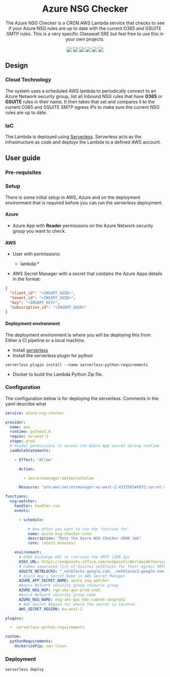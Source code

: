 <div align="center" style="text-align:center">

# Azure NSG Checker

The Azure NSG Checker is a CRON AWS Lambda service that checks to see if your Azure NSG rules are up to date with the current O365 and GSUITE SMTP rules. This is a very specific Glasswall SRE but feel free to use this in your own projects.

<img align="center" src="https://sonarcloud.io/api/project_badges/measure?project=azure_nsg_checker&metric=alert_status">
<img align="center" src="https://sonarcloud.io/api/project_badges/measure?project=azure_nsg_checker&metric=sqale_rating">
<img align="center" src="https://sonarcloud.io/api/project_badges/measure?project=azure_nsg_checker&metric=reliability_rating">
<img align="center" src="https://codecov.io/gh/glasswall-sre/azure_nsg_checker/branch/master/graph/badge.svg">
<img align="center" src="https://img.shields.io/github/license/glasswall-sre/azure_nsg_checker">
<img align="center" src="https://img.shields.io/github/workflow/status/glasswall-sre/azure_nsg_checker/CI">

</div>

## Design 

### Cloud Technology 

The system uses a scheduled AWS lambda to periodically connect to an Azure Network security group, list all Inbound NSG rules that have **O365** or **GSUITE** rules in their name. It then takes that set and compares it to the current O365 and GSUITE SMTP egress IPs to make sure the current NSG rules are up to date.

### IaC

The Lambda is deployed using [Serverless](https://www.serverless.com/framework/docs/). Serverless acts as the infrastructure as code and deploys the Lambda to a defined AWS account.

## User guide

### Pre-requisites

### Setup

There is some initial setup in AWS, Azure and on the deployment environment that is required before you can run the serverless deployment. 

#### Azure 

* Azure App with **Reader** permissions on the Azure Network security group you want to check.

#### AWS 

* User with permissions:
    - lambda:*

* AWS Secret Manager with a secret that contains the Azure Apps details in the format:

``` json
{
  "client_id": "<INSERT_GUID>",
  "tenant_id": "<INSERT_GUID>",
  "key": "<INSERT_KEY>",
  "subscription_id": "<INSERT_GUID>"
}
```

#### Deployment environment 

The deployment environment is where you will be deploying this from. Either a CI pipeline or a local machine.

* Install [serverless](https://www.serverless.com/framework/docs/getting-started/)
* Install the serverless plugin for python

``` 
serverless plugin install --name serverless-python-requirements
```

* Docker to build the Lambda Python Zip file. 

### Configuration

The configuration below is for deploying the serverless. Comments in the yaml describe what 

``` yaml
service: azure-nsg-checker

provider:
  name: aws
  runtime: python3.8
  region: eu-west-2
  stage: prod
  # Reader permissions to access the Azure App secret during runtime
  iamRoleStatements:

    - Effect: "Allow"

      Action:

        - secretsmanager:GetSecretValue

      Resource: "arn:aws:secretsmanager:eu-west-2:433250546572:secret:<SECRET_NAME>"

functions:
  nsg-watcher:
    handler: handler.run
    events:

      - schedule:

          # How often you want to run the function for.
          name: azure-nsg-checker-cron
          description: "Runs the Azure NSG Checker CRON Job"
          rate: rate(2 minutes)

    environment:
      # O365 Exchange URI to retrieve the SMTP CIDR Ips
      O365_URL: https://endpoints.office.com/endpoints/Worldwide?ServiceAreas=Exchange&ClientRequestId=
      # Comma separated list of Gsuites netblocks for their egress SMTP rules
      GSUITE_NETBLOCKS: "_netblocks.google.com, _netblocks2.google.com, _netblocks3.google.com" 
      # Azure App's Secret Name in AWS Secret Manager
      AZURE_APP_SECRET_NAME: azure_nsg_watcher
      #Azure Network security group resource group
      AZURE_NSG_RGP: rgp-uks-gwc-prod-vnet
      #Azure Network security group name 
      AZURE_NSG_NAME: nsg-uks-gwc-k8s-subnet-uksprod1
      # AWS Secret Region for where the secret is located.
      AWS_SECRET_REGION: eu-west-2

plugins:

  +  serverless-python-requirements

custom:
  pythonRequirements:
    dockerizePip: non-linux
```

### Deployment

``` 
serverless deploy
```

